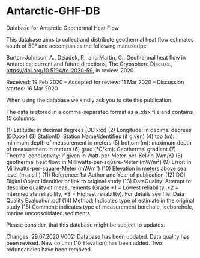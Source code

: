 # Antarctic-GHF-DB
 Database for Antarctic Geothermal Heat Flow

This database aims to collect and distribute geothermal heat flow estimates south of 50° and accompanies the following manuscript: 
 
Burton-Johnson, A., Dziadek, R., and Martin, C.: Geothermal heat flow in Antarctica: current and future directions, 
The Cryosphere Discuss., https://doi.org/10.5194/tc-2020-59, in review, 2020.

Received: 19 Feb 2020 – Accepted for review: 11 Mar 2020 – Discussion started: 16 Mar 2020

When using the database we kindly ask you to cite this publication. 

The data is stored in a comma-separated format as a .xlsx file and contains 15 columns: 

(1) Latitude: in decimal degrees (DD.xxx)
(2) Longitude: in decimal degrees (DD.xxx)
(3) StationID: Station Name/identifies (if given)
(4) top (m): minimum depth of measurement in meters
(5) bottom (m): maximum depth of measurement in meters
(6) grad (°C/km): Geothermal gradient
(7) Thermal conductivity: if given in Watt-per-Meter-per-Kelvin (Wm/K)
(8) geothermal heat flow: in Milliwatts-per-square-Meter (mW/m²)
(9) Error: in Milliwatts-per-square-Meter (mW/m²)
(10) Elevation in meters above sea level (m.a.s.l.) 
(11) Reference: 1st Author and Year of publication
(12) DOI: Digital Object Identifier or link to original study
(13) DataQuality: Attempt to describe quality of measurements (Grade *1 = Lowest reliability, *2 = Intermediate reliability, *3 = Highest reliability). For details see file: Data Quality Evaluation.pdf
(14) Method: Indicates type of estimate in the original study
(15) Comment: indicates type of measurement borehole, iceborehole, marine unconsolidated sediments

Please consider, that this database might be subject to updates. 

Changes: 
29.07.2020 V002: Database has been updated. Data quality has been revised. New column (10 Elevation) has been added. Two redundancies have been removed. 
